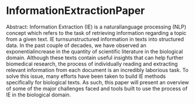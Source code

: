 # InformationExtractionPaper
Abstract: Information Extraction (IE) is a naturallanguage processing (NLP) concept which refers to the task of retrieving information
regarding a topic from a given text. IE turnsunstructured information in texts into structured data. In the past couple of decades, we have observed an exponentialincrease in the quantity of scientific literature in the biological domain. Although these texts contain useful insights that can help further biomedical research, the process of individually reading and extracting relevant information from each document is an incredibly laborious task. To solve this issue, many efforts have been taken to build IE methods specifically for biological texts. As such, this paper will present an overview of some of the major challenges faced and tools built to use the process of IE in the biological domain.
